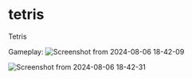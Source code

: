 # tetris
Tetris 

Gameplay:
![Screenshot from 2024-08-06 18-42-09](https://github.com/user-attachments/assets/6f4d458f-32ba-4c8e-bfa1-727cc78603c9)

![Screenshot from 2024-08-06 18-42-31](https://github.com/user-attachments/assets/3e695d08-9847-4520-90b5-4805fa52808e)
